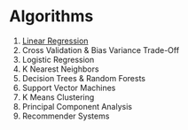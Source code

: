 # Algorithms

1. [Linear Regression](algorithms/linear_regression.ipynb)
2. Cross Validation & Bias Variance Trade-Off
3. Logistic Regression
4. K Nearest Neighbors
5. Decision Trees & Random Forests
6. Support Vector Machines
7. K Means Clustering
8. Principal Component Analysis
9. Recommender Systems